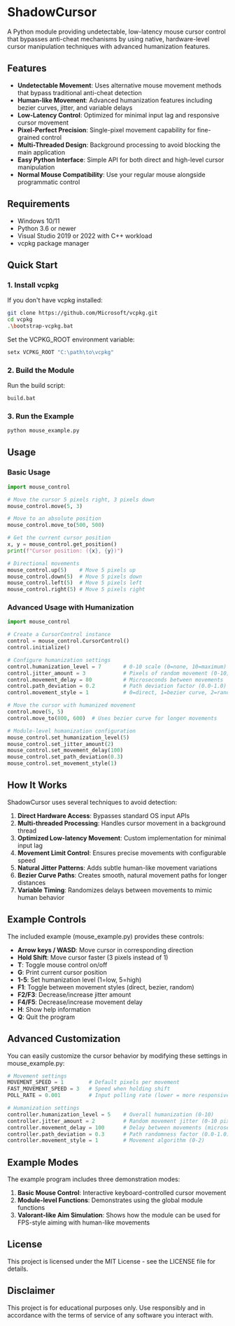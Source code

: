 # ShadowCursor

A Python module providing undetectable, low-latency mouse cursor control that bypasses anti-cheat mechanisms by using native, hardware-level cursor manipulation techniques with advanced humanization features.

## Features

- **Undetectable Movement**: Uses alternative mouse movement methods that bypass traditional anti-cheat detection
- **Human-like Movement**: Advanced humanization features including bezier curves, jitter, and variable delays
- **Low-Latency Control**: Optimized for minimal input lag and responsive cursor movement
- **Pixel-Perfect Precision**: Single-pixel movement capability for fine-grained control
- **Multi-Threaded Design**: Background processing to avoid blocking the main application
- **Easy Python Interface**: Simple API for both direct and high-level cursor manipulation
- **Normal Mouse Compatibility**: Use your regular mouse alongside programmatic control

## Requirements

- Windows 10/11
- Python 3.6 or newer
- Visual Studio 2019 or 2022 with C++ workload
- vcpkg package manager

## Quick Start

### 1. Install vcpkg

If you don't have vcpkg installed:

```bash
git clone https://github.com/Microsoft/vcpkg.git
cd vcpkg
.\bootstrap-vcpkg.bat
```

Set the VCPKG_ROOT environment variable:

```bash
setx VCPKG_ROOT "C:\path\to\vcpkg"
```

### 2. Build the Module

Run the build script:

```bash
build.bat
```

### 3. Run the Example

```bash
python mouse_example.py
```

## Usage

### Basic Usage

```python
import mouse_control

# Move the cursor 5 pixels right, 3 pixels down
mouse_control.move(5, 3)

# Move to an absolute position
mouse_control.move_to(500, 500)

# Get the current cursor position
x, y = mouse_control.get_position()
print(f"Cursor position: ({x}, {y})")

# Directional movements
mouse_control.up(5)    # Move 5 pixels up
mouse_control.down(5)  # Move 5 pixels down
mouse_control.left(5)  # Move 5 pixels left
mouse_control.right(5) # Move 5 pixels right
```

### Advanced Usage with Humanization

```python
import mouse_control

# Create a CursorControl instance
control = mouse_control.CursorControl()
control.initialize()

# Configure humanization settings
control.humanization_level = 7       # 0-10 scale (0=none, 10=maximum)
control.jitter_amount = 3            # Pixels of random movement (0-10)
control.movement_delay = 80          # Microseconds between movements
control.path_deviation = 0.2         # Path deviation factor (0.0-1.0)
control.movement_style = 1           # 0=direct, 1=bezier curve, 2=random

# Move the cursor with humanized movement
control.move(5, 5)
control.move_to(800, 600)  # Uses bezier curve for longer movements

# Module-level humanization configuration
mouse_control.set_humanization_level(5)
mouse_control.set_jitter_amount(2)
mouse_control.set_movement_delay(100)
mouse_control.set_path_deviation(0.3)
mouse_control.set_movement_style(1)
```

## How It Works

ShadowCursor uses several techniques to avoid detection:

1. **Direct Hardware Access**: Bypasses standard OS input APIs
2. **Multi-threaded Processing**: Handles cursor movement in a background thread
3. **Optimized Low-latency Movement**: Custom implementation for minimal input lag
4. **Movement Limit Control**: Ensures precise movements with configurable speed
5. **Natural Jitter Patterns**: Adds subtle human-like movement variations
6. **Bezier Curve Paths**: Creates smooth, natural movement paths for longer distances
7. **Variable Timing**: Randomizes delays between movements to mimic human behavior

## Example Controls

The included example (mouse_example.py) provides these controls:

- **Arrow keys / WASD**: Move cursor in corresponding direction
- **Hold Shift**: Move cursor faster (3 pixels instead of 1)
- **T**: Toggle mouse control on/off
- **G**: Print current cursor position
- **1-5**: Set humanization level (1=low, 5=high)
- **F1**: Toggle between movement styles (direct, bezier, random)
- **F2/F3**: Decrease/increase jitter amount
- **F4/F5**: Decrease/increase movement delay
- **H**: Show help information
- **Q**: Quit the program

## Advanced Customization

You can easily customize the cursor behavior by modifying these settings in mouse_example.py:

```python
# Movement settings
MOVEMENT_SPEED = 1        # Default pixels per movement
FAST_MOVEMENT_SPEED = 3   # Speed when holding shift
POLL_RATE = 0.001         # Input polling rate (lower = more responsive)

# Humanization settings
controller.humanization_level = 5    # Overall humanization (0-10)
controller.jitter_amount = 2         # Random movement jitter (0-10 pixels)
controller.movement_delay = 100      # Delay between movements (microseconds)
controller.path_deviation = 0.3      # Path randomness factor (0.0-1.0)
controller.movement_style = 1        # Movement algorithm (0-2)
```

## Example Modes

The example program includes three demonstration modes:

1. **Basic Mouse Control**: Interactive keyboard-controlled cursor movement
2. **Module-level Functions**: Demonstrates using the global module functions
3. **Valorant-like Aim Simulation**: Shows how the module can be used for FPS-style aiming with human-like movements

## License

This project is licensed under the MIT License - see the LICENSE file for details.

## Disclaimer

This project is for educational purposes only. Use responsibly and in accordance with the terms of service of any software you interact with. 
